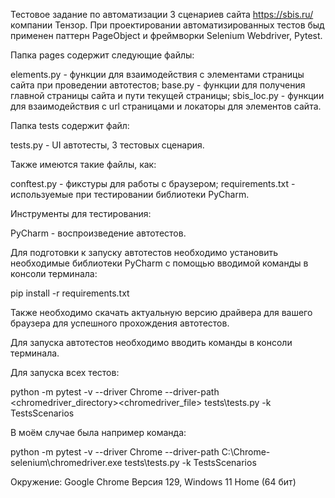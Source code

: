 Тестовое задание по автоматизации 3 сценариев сайта https://sbis.ru/ компании Тензор.
При проектировании автоматизированных тестов быд применен паттерн PageObject и фреймворки Selenium Webdriver, Pytest.

Папка pages содержит следующие файлы:

elements.py - функции для взаимодействия с элементами страницы сайта при проведении автотестов;
base.py - функции для получения главной страницы сайта и пути текущей страницы;
sbis_loc.py - функции для взаимодействия с url страницами и локаторы для элементов сайта.

Папка tests содержит файл:

tests.py - UI автотесты, 3 тестовых сценария.

Также имеются такие файлы, как:

conftest.py - фикстуры для работы с браузером;
requirements.txt - используемые при тестировании библиотеки PyCharm.

Инструменты для тестирования:

PyCharm - воспроизведение автотестов.

Для подготовки к запуску автотестов необходимо установить необходимые библиотеки PyCharm с помощью вводимой команды в консоли терминала:

   pip install -r requirements.txt
   
Также необходимо скачать актуальную версию драйвера для вашего браузера для успешного прохождения автотестов.

Для запуска автотестов необходимо вводить команды в консоли терминала.

Для запуска всех тестов:

python -m pytest -v --driver Chrome --driver-path <chromedriver_directory>\<chromedriver_file> tests\tests.py -k TestsScenarios

В моём случае была например команда:

python -m pytest -v --driver Chrome --driver-path C:\Chrome-selenium\chromedriver.exe tests\tests.py -k TestsScenarios

Окружение: Google Chrome Версия 129, Windows 11 Home (64 бит)
